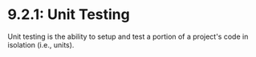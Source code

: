 # 9.2.1: Unit Testing

Unit testing is the ability to setup and test a portion of a project's code in isolation \(i.e., units\).



